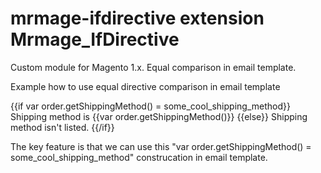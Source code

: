 # mrmage-ifdirective extension Mrmage_IfDirective
Custom module for Magento 1.x. Equal comparison in email template.

Example how to use equal directive comparison in email template

{{if var order.getShippingMethod() = some_cool_shipping_method}}
Shipping method is {{var order.getShippingMethod()}}
{{else}}
Shipping method isn't listed.
{{/if}}

The key feature is that we can use this "var order.getShippingMethod() = some_cool_shipping_method" construcation in email template.
